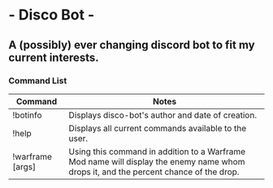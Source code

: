 # - Disco Bot -
## A (possibly) ever changing discord bot to fit my current interests.

### **Command List**
| Command | Notes |
| --- | --- |
| !botinfo | Displays disco-bot's author and date of creation.  |
| !help | Displays all current commands available to the user. |
| !warframe [args] | Using this command in addition to a Warframe Mod name will display the enemy name whom drops it, and the percent chance of the drop. |
